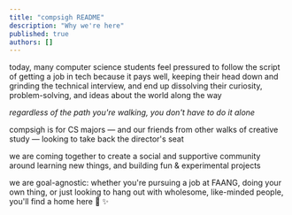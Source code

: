 ```yaml
---
title: "compsigh README"
description: "Why we're here"
published: true
authors: []
---
```


today, many computer science students feel pressured to follow the script of getting a job in tech because it pays well, keeping their head down and grinding the technical interview, and end up dissolving their curiosity, problem-solving, and ideas about the world along the way

<Spacer size={8} />

*regardless of the path you're walking, you don't have to do it alone*

<Spacer size={8} />

compsigh is for CS majors — and our friends from other walks of creative study — looking to take back the director's seat

we are coming together to create a social and supportive community around learning new things, and building fun & experimental projects

we are goal-agnostic: whether you're pursuing a job at FAANG, doing your own thing, or just looking to hang out with wholesome, like-minded people, you'll find a home here 💛 ✨
